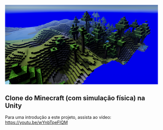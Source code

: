 ![screenshot](/screenshot.png)
## Clone do Minecraft (com simulação física) na Unity

Para uma introdução a este projeto, assista ao vídeo: https://youtu.be/wYnbTpeFlQM